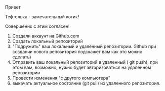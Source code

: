 Привет

Тефтелька - замечательный котик!

Совершенно с этим согласен!

1. Создали аккаунт на Github.com
2. Создать локальный репозиторий
3. "Подружить" ваш локальный и удалённый репозитории. Github при создании нового репозитория подскажет вам как это можно сделать)
4. Отправить ваш локальный репозиторий в удаленный ( git push), при этом вам, возможно, нужно будет авторизоваться на удалённом репозитории
5. Провести изменения "с другого компьютера"
6. выкачать актуальное состояние (git pull) из удаленного репозитория.